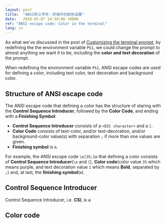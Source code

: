 ```yaml
---
layout: post
title:  "ANSI转义字符：终端中的颜色设置"
date:   2018-05-07 14:39:00 +0800
ref: "ANSI escape code: Color in the terminal"
lang: cn
---
```


As what we've discussed in the post of [Customizing the terminal prompt](/2018/05/06/customizing-the-terminal-prompt),
by redefining the the environment variable ```PS1```, we could change the prompt
to almost anything we want it to be, including the **color and text decoration**
of the prompt.

When redefining the environment variable ```PS1```, ANSI escape codes are used
for defining a color, including text color, text decoration and background color.

## Structure of ANSI escape code
The ANSI escape code that defining a color has the structure of staring
with the **Control Sequence Introducer**, followed by the **Color Code**, and
ending with a **Finishing Symbol**:
* **Control Sequence Introducer** consists of a ```<ESC character>``` and a ```[```.
* **Color Code** consists of text-color, and/or text-decoration, and/or
background-color value(s) with separation ```;``` if more than one values are
given.
* **Finishing symbol** is ```m```.

For example, the ANSI escape code ```\e[35;1m``` that defining a color consists
of **Control Sequence Introducer**(```\e``` and ```[```), **Color code**(color
value ```35``` which means purple, and text decoration value ```1``` which
means **Bold**, separated by ```;```) and, at last, the **finishing symbol**(```m```).

## Control Sequence Introducer
Control Sequence Introducer, i.e. **CSI**, is a
## Color code
